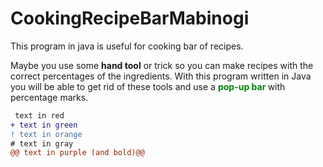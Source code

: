 # CookingRecipeBarMabinogi
This program in java is useful for cooking bar of recipes.

Maybe you use some <b>hand tool</b> or trick so you can make recipes with the correct percentages of the ingredients.
With this program written in Java you will be able to get rid of these tools and use a <b><font style="color: green"> pop-up bar </font></b> with percentage marks.

```diff
 text in red
+ text in green
! text in orange
# text in gray
@@ text in purple (and bold)@@
```
